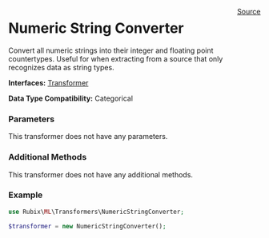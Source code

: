 <p><span style="float:right;"><a href="https://github.com/RubixML/RubixML/blob/master/src/Transformers/NumericStringConverter.php">Source</a></span></p>

# Numeric String Converter
Convert all numeric strings into their integer and floating point countertypes. Useful for when extracting from a source that only recognizes data as string types.

**Interfaces:** [Transformer](#transformers)

**Data Type Compatibility:** Categorical

### Parameters
This transformer does not have any parameters.

### Additional Methods
This transformer does not have any additional methods.

### Example
```php
use Rubix\ML\Transformers\NumericStringConverter;

$transformer = new NumericStringConverter();
```